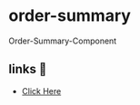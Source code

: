 # order-summary
Order-Summary-Component


## links 💫 <br>
<ul>
  <li><a href="https://sivaprasath2004.github.io/qr-code/"> Click Here</a></li>
</ul>
